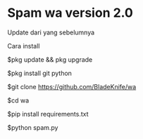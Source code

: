 # Spam wa version 2.0

Update dari yang sebelumnya 

Cara install 

$pkg update && pkg upgrade

$pkg install git python

$git clone https://github.com/BladeKnife/wa

$cd wa

$pip install requirements.txt

$python spam.py
